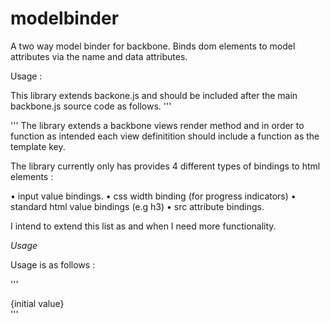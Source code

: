 modelbinder
===========

A two way model binder for backbone. Binds dom elements to model attributes via the name and data attributes.

Usage :

This library extends backone.js and should be included after the main backbone.js source code as follows.
'''
<script type="text/javascript" src ="../pathto/modelbinder.js"></script>
'''
The library extends a backbone views render method and in order to function as intended each view definitition should include a function as the template key.

The library currently only has provides 4 different types of bindings to html elements :

• input value bindings.
• css width binding (for progress indicators)
• standard html value bindings (e.g h3)
• src attribute bindings.

I intend to extend this list as and when I need more functionality.


*Usage*

Usage is as follows :

''' <div id="someid" class="someclass" name="attribute" data-type ="value">{initial value}</div>
'''
